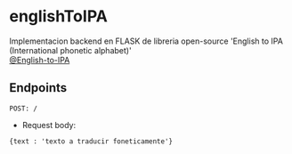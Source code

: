 # englishToIPA
Implementacion backend en FLASK de libreria open-source 'English to IPA (International phonetic alphabet)' <br>[@English-to-IPA](https://github.com/mphilli/English-to-IPA)

## Endpoints

```
POST: /
```
- Request body:
```
{text : 'texto a traducir foneticamente'}
```
